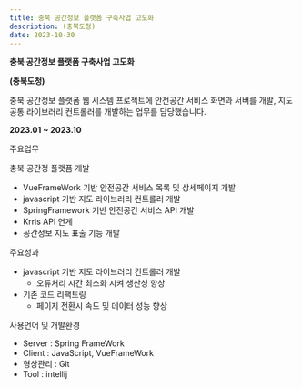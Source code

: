 ```yaml
---
title: 충북 공간정보 플랫폼 구축사업 고도화
description: (충북도청)
date: 2023-10-30
---
```


**충북 공간정보 플랫폼 구축사업 고도화**

**(충북도청)**

충북 공간정보 플랫폼 웹 시스템 프로젝트에 안전공간 서비스 화면과 서버를 개발, 지도 공통 라이브러리 컨트롤러를 개발하는 업무를 담당했습니다.  

 **2023.01 ~ 2023.10**

주요업무

충북 공간정 플랫폼 개발
- VueFrameWork 기반 안전공간 서비스 목록 및 상세페이지 개발 
- javascript 기반 지도 라이브러리 컨트롤러 개발 
- SpringFramework 기반 안전공간 서비스 API 개발
- Krris API 연계 
- 공간정보 지도 표출 기능 개발
 
주요성과
- javascript 기반 지도 라이브러리 컨트롤러 개발
    - 오류처리 시간 최소화 시켜 생산성 향상 
- 기존 코드 리팩토링 
    - 페이지 전환시 속도 및 데이터 성능 향상 
		
사용언어 및 개발환경 

- Server : Spring FrameWork
- Client : JavaScript, VueFrameWork
- 형상관리 : Git
- Tool : intellij
